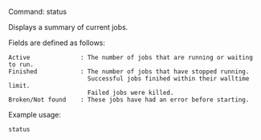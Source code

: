 Command:	status

Displays a summary of current jobs.

Fields are defined as follows:

	Active				: The number of jobs that are running or waiting to run.
	Finished			: The number of jobs that have stopped running.
						  Successful jobs finihed within their walltime limit.
						  Failed jobs were killed.
	Broken/Not found 	: These jobs have had an error before starting.

Example usage:

    status


